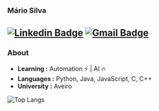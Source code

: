### Mário Silva
[![Linkedin Badge](https://img.shields.io/badge/-Mário_Silva-blue?style=flat-square&logo=Linkedin&logoColor=white&link=https://www.linkedin.com/in/mariocsilva119//)](https://www.linkedin.com/in/mariocsilva119/) [![Gmail Badge](https://img.shields.io/badge/-mariocsilva119@gmail.com-c14438?style=flat-square&logo=Gmail&logoColor=white&link=mailto:mariocsilva119@gmail.com)](mailto:mariocsilva119@gmail.com)
---------------------------------------------------------------------------------------------------------------------------------------------------------------------------------
### About

-  **Learning :** Automation :zap: | AI :fire:	
-  **Languages :** Python, Java, JavaScript, C, C++
-  **University :** Aveiro


![Top Langs](https://github-readme-stats.vercel.app/api/top-langs/?username=MarioCSilva&show_icons=true&layout=compact&theme=dracula&langs_count=10&hide=html,css,tsql,%23&card_width=260)
